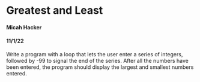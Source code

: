 # Greatest and Least
#### Micah Hacker
#### 11/1/22
Write a program with a loop that lets the user enter a series of integers, followed by -99 to signal the end of the series. After all the numbers have been entered, the program should display the largest and smallest numbers entered.